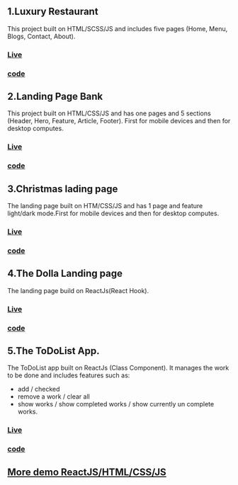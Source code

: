 ## 1.Luxury Restaurant

This project built on HTML/SCSS/JS and includes five pages (Home, Menu, Blogs, Contact, About).

### [Live](https://potato187.github.io/restaurant-luxury/)

### [code](https://github.com/potato187/potato187.github.io/tree/main/restaurant-luxury)

## 2.Landing Page Bank

This project built on HTML/CSS/JS and has one pages and 5 sections (Header, Hero, Feature, Article, Footer). First for mobile devices and then for desktop computes.

### [Live](https://potato187.github.io/easy-bank)

### [code](https://github.com/potato187/potato187.github.io/tree/main/easy-bank)

## 3.Christmas lading page

The landing page built on HTM/CSS/JS and has 1 page and feature light/dark mode.First for mobile devices and then for desktop computes.

### [Live](https://potato187.github.io/christmas-lading-page)

### [code](https://github.com/potato187/potato187.github.io/tree/main/christmas-lading-page)

## 4.The Dolla Landing page

The landing page build on ReactJs(React Hook).

### [Live](https://codesandbox.io/s/the-dolla-website-5p9io)

### [code](https://github.com/potato187/DolllaApp)

## 5.The ToDoList App.

The ToDoList app built on ReactJs (Class Component). It manages the work to be done and includes features such as:

- add / checked
- remove a work / clear all
- show works / show completed works / show currently un complete works.

### [Live](https://codesandbox.io/s/todoapp-2d1v3?file=/src/components/App/App.js)

### [code](https://github.com/potato187/ToDoList)

## [More demo ReactJS/HTML/CSS/JS](https://codesandbox.io/u/potato187)
